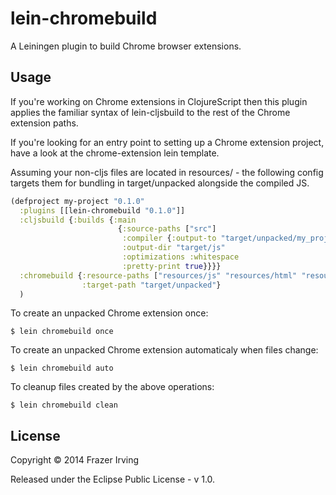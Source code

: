# lein-chromebuild

A Leiningen plugin to build Chrome browser extensions.

## Usage

If you're working on Chrome extensions in ClojureScript then this plugin
applies the familiar syntax of lein-cljsbuild to the rest of the Chrome
extension paths.

If you're looking for an entry point to setting up a Chrome extension project,
have a look at the chrome-extension lein template.

Assuming your non-cljs files are located in resources/ - the following config 
targets them for bundling in target/unpacked alongside the compiled JS.

```clj
(defproject my-project "0.1.0"
  :plugins [[lein-chromebuild "0.1.0"]]
  :cljsbuild {:builds {:main
                        {:source-paths ["src"]
                         :compiler {:output-to "target/unpacked/my_project.js"
                         :output-dir "target/js"
                         :optimizations :whitespace
                         :pretty-print true}}}}
  :chromebuild {:resource-paths ["resources/js" "resources/html" "resources/images"]
                :target-path "target/unpacked"}
  )
```

To create an unpacked Chrome extension once:

    $ lein chromebuild once

To create an unpacked Chrome extension automaticaly when files change:

    $ lein chromebuild auto

To cleanup files created by the above operations:

    $ lein chromebuild clean

## License

Copyright © 2014 Frazer Irving

Released under the Eclipse Public License - v 1.0.
